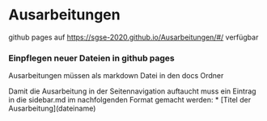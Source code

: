 # Ausarbeitungen

github pages auf https://sgse-2020.github.io/Ausarbeitungen/#/ verfügbar

### Einpflegen neuer Dateien in github pages

Ausarbeitungen müssen als markdown Datei in den docs Ordner

Damit die Ausarbeitung in der Seitennavigation auftaucht muss ein Eintrag in die sidebar.md im nachfolgenden Format gemacht werden:
 \* \[Titel der Ausarbeitung\](dateiname) 